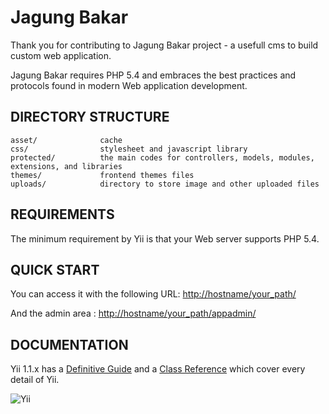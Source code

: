 Jagung Bakar
============

Thank you for contributing to Jagung Bakar project - a usefull cms to build custom web application.

Jagung Bakar requires PHP 5.4 and embraces the best practices and protocols found in modern Web application development.

DIRECTORY STRUCTURE
-------------------

```
asset/              cache
css/                stylesheet and javascript library
protected/          the main codes for controllers, models, modules, extensions, and libraries
themes/             frontend themes files
uploads/            directory to store image and other uploaded files
```


REQUIREMENTS
------------

The minimum requirement by Yii is that your Web server supports PHP 5.4.

QUICK START
-----------

You can access it with the following URL:
[http://hostname/your_path/](http://hostname/your_path/)

And the admin area :
[http://hostname/your_path/appadmin/](http://hostname/your_path/appadmin/)


DOCUMENTATION
-------------

Yii 1.1.x has a [Definitive Guide](http://www.yiiframework.com/doc/guide/) and 
a [Class Reference](http://www.yiiframework.com/doc/api) which cover every detail of Yii.

![Yii](https://img.shields.io/badge/Powered_by-Yii_Framework-green.svg?style=flat)
